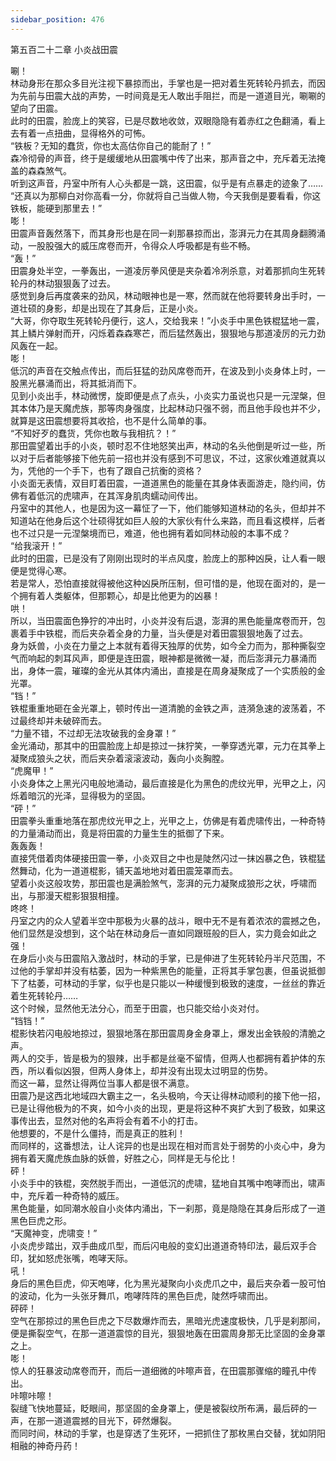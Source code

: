 ```yaml
---
sidebar_position: 476
---
```

 第五百二十二章 小炎战田震


唰！  
林动身形在那众多目光注视下暴掠而出，手掌也是一把对着生死转轮丹抓去，而因为先前与田震大战的声势，一时间竟是无人敢出手阻拦，而是一道道目光，唰唰的望向了田震。  
此时的田震，脸庞上的笑容，已是尽数地收敛，双眼隐隐有着赤红之色翻涌，看上去有着一点扭曲，显得格外的可怖。  
“铁板？无知的蠢货，你也太高估你自己的能耐了！”  
森冷彻骨的声音，终于是缓缓地从田震嘴中传了出来，那声音之中，充斥着无法掩盖的森森煞气。  
听到这声音，丹室中所有人心头都是一跳，这田震，似乎是有点暴走的迹象了……  
“还真以为那柳白对你高看一分，你就将自己当做人物，今天我倒是要看看，你这铁板，能硬到那里去！”  
嘭！  
田震声音轰然落下，而其身形也是在同一刹那暴掠而出，澎湃元力在其周身翻腾涌动，一股股强大的威压席卷而开，令得众人呼吸都是有些不畅。  
“轰！”  
田震身处半空，一拳轰出，一道凌厉拳风便是夹杂着冷冽杀意，对着那抓向生死转轮丹的林动狠狠轰了过去。  
感觉到身后再度袭来的劲风，林动眼神也是一寒，然而就在他将要转身出手时，一道壮硕的身影，却是出现在了其身后，正是小炎。  
“大哥，你夺取生死转轮丹便行，这人，交给我来！”小炎手中黑色铁棍猛地一震，其上鳞片弹射而开，闪烁着森森寒芒，而后猛然轰出，狠狠地与那道凌厉的元力劲风轰在一起。  
嘭！  
低沉的声音在交触点传出，而后狂猛的劲风席卷而开，在波及到小炎身体上时，一股黑光暴涌而出，将其抵消而下。  
见到小炎出手，林动微愣，旋即便是点了点头，小炎实力虽说也只是一元涅槃，但其本体乃是天魔虎族，那等肉身强度，比起林动只强不弱，而且他手段也并不少，就算是这田震想要将其收拾，也不是什么简单的事。  
“不知好歹的蠢货，凭你也敢与我相抗？！”  
那田震望着出手的小炎，顿时忍不住地怒笑出声，林动的名头他倒是听过一些，所以对于后者能够接下他先前一招也并没有感到不可思议，不过，这家伙难道就真以为，凭他的一个手下，也有了跟自己抗衡的资格？  
小炎面无表情，双目盯着田震，一道道黑色的能量在其身体表面游走，隐约间，仿佛有着低沉的虎啸声，在其浑身肌肉蠕动间传出。  
丹室中的其他人，也是因为这一幕怔了一下，他们能够知道林动的名头，但却并不知道站在他身后这个壮硕得犹如巨人般的大家伙有什么来路，而且看这模样，后者也不过只是一元涅槃境而已，难道，他也拥有着如同林动般的本事不成？  
“给我滚开！”  
此时的田震，已是没有了刚刚出现时的半点风度，脸庞上的那种凶戾，让人看一眼便是觉得心寒。  
若是常人，恐怕直接就得被他这种凶戾所压制，但可惜的是，他现在面对的，是一个拥有着人类躯体，但那颗心，却是比他更为的凶暴！  
哄！  
所以，当田震面色狰狞的冲出时，小炎并没有后退，澎湃的黑色能量席卷而开，包裹着手中铁棍，而后夹杂着全身的力量，当头便是对着田震狠狠地轰了过去。  
身为妖兽，小炎在力量之上本就有着得天独厚的优势，如今全力而为，那种撕裂空气而响起的刺耳风声，即便是连田震，眼神都是微微一凝，而后澎湃元力暴涌而出，身体一震，璀璨的金光从其体内涌出，直接是在周身凝聚成了一个实质般的金光罩。  
“铛！”  
铁棍重重地砸在金光罩上，顿时传出一道清脆的金铁之声，涟漪急速的波荡着，不过最终却并未破碎而去。  
“力量不错，不过却无法攻破我的金身罩！”  
金光涌动，那其中的田震脸庞上却是掠过一抹狞笑，一拳穿透光罩，元力在其拳上凝聚成狼头之状，而后夹杂着滚滚波动，轰向小炎胸膛。  
“虎魔甲！”  
小炎身体之上黑光闪电般地涌动，最后直接是化为黑色的虎纹光甲，光甲之上，闪烁着暗沉的光泽，显得极为的坚固。  
“砰！”  
田震拳头重重地落在那虎纹光甲之上，光甲之上，仿佛是有着虎啸传出，一种奇特的力量涌动而出，竟是将田震的力量生生的抵御了下来。  
轰轰轰！  
直接凭借着肉体硬接田震一拳，小炎双目之中也是陡然闪过一抹凶暴之色，铁棍猛然舞动，化为一道道棍影，铺天盖地地对着田震笼罩而去。  
望着小炎这般攻势，那田震也是满脸煞气，澎湃的元力凝聚成狼形之状，呼啸而出，与那漫天棍影狠狠相撞。  
咚咚！  
丹室之内的众人望着半空中那极为火暴的战斗，眼中无不是有着浓浓的震撼之色，他们显然是没想到，这个站在林动身后一直如同跟班般的巨人，实力竟会如此之强！  
在身后小炎与田震陷入激战时，林动的手掌，已是伸进了生死转轮丹半尺范围，不过他的手掌却并没有枯萎，因为一种紫黑色的能量，正将其手掌包裹，但虽说抵御下了枯萎，可林动的手掌，似乎也是只能以一种缓慢到极致的速度，一丝丝的靠近着生死转轮丹……  
这个时候，显然他无法分心，而至于田震，也只能交给小炎对付。  
“铛铛！”  
棍影快若闪电般地掠过，狠狠地落在那田震周身金身罩上，爆发出金铁般的清脆之声。  
两人的交手，皆是极为的狠辣，出手都是丝毫不留情，但两人也都拥有着护体的东西，所以看似凶狠，但两人身体上，却并没有出现太过明显的伤势。  
而这一幕，显然让得两位当事人都是很不满意。  
田震乃是这西北地域四大霸主之一，名头极响，今天让得林动顺利的接下他一招，已是让得他极为的不爽，如今小炎的出现，更是将这种不爽扩大到了极致，如果这事传出去，显然对他的名声将会有着不小的打击。  
他想要的，不是什么僵持，而是真正的胜利！  
而同样的，这番想法，让人诧异的也是出现在相对而言处于弱势的小炎心中，身为拥有着天魔虎族血脉的妖兽，好胜之心，同样是无与伦比！  
砰！  
小炎手中的铁棍，突然脱手而出，一道低沉的虎啸，猛地自其嘴中咆哮而出，啸声中，充斥着一种奇特的威压。  
黑色能量，如同潮水般自小炎体内涌出，下一刹那，竟是隐隐在其身后形成了一道黑色巨虎之形。  
“天魔神变，虎啸变！”  
小炎虎步踏出，双手曲成爪型，而后闪电般的变幻出道道奇特印法，最后双手合印，犹如怒虎张嘴，咆哮天际。  
吼！  
身后的黑色巨虎，仰天咆哮，化为黑光凝聚向小炎虎爪之中，最后夹杂着一股可怕的波动，化为一头张牙舞爪，咆哮阵阵的黑色巨虎，陡然呼啸而出。  
砰砰！  
空气在那掠过的黑色巨虎之下尽数爆炸而去，黑暗光虎速度极快，几乎是刹那间，便是撕裂空气，在那一道道震惊的目光，狠狠地轰在田震周身那无比坚固的金身罩之上。  
嘭！  
惊人的狂暴波动席卷而开，而后一道细微的咔嚓声音，在田震那骤缩的瞳孔中传出。  
咔嚓咔嚓！  
裂缝飞快地蔓延，眨眼间，那坚固的金身罩上，便是被裂纹所布满，最后砰的一声，在那一道道震撼的目光下，砰然爆裂。  
而同时间，林动的手掌，也是穿透了生死环，一把抓住了那枚黑白交替，犹如阴阳相融的神奇丹药！  
  
  
